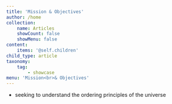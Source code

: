 ```yaml
---
title: 'Mission & Objectives'
author: /home
collection:
    name: Articles
    showCount: false
    showMenu: false
content:
    items: '@self.children'
child_type: article
taxonomy:
    tag:
        - showcase
menu: 'Mission<br>& Objectives'
---
```


- seeking to understand the ordering principles of the universe

